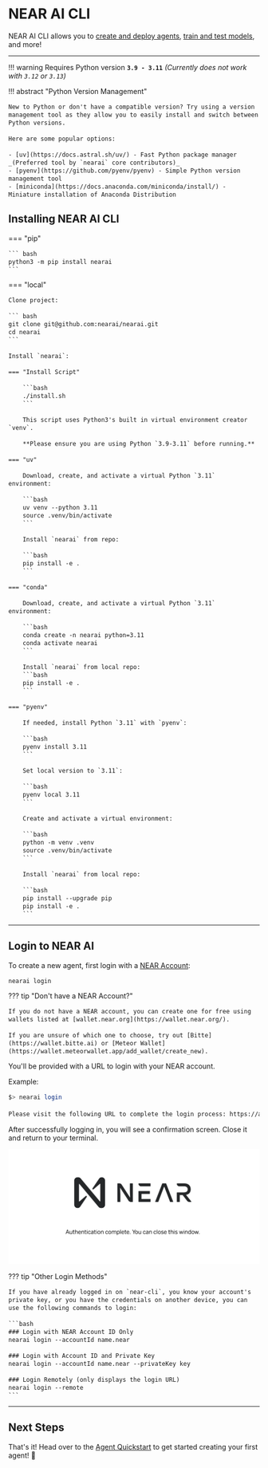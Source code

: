 # NEAR AI CLI

NEAR AI CLI allows you to [create and deploy agents](./agents/quickstart.md), [train and test models](./models/home.md), and more!

---

!!! warning
    Requires Python version **`3.9 - 3.11`** _(Currently does not work with `3.12` or `3.13`)_

!!! abstract "Python Version Management"

    New to Python or don't have a compatible version? Try using a version management tool as they allow you to easily install and switch between Python versions. 
    
    Here are some popular options:
    
    - [uv](https://docs.astral.sh/uv/) - Fast Python package manager _(Preferred tool by `nearai` core contributors)_
    - [pyenv](https://github.com/pyenv/pyenv) - Simple Python version management tool
    - [miniconda](https://docs.anaconda.com/miniconda/install/) - Miniature installation of Anaconda Distribution 

## Installing NEAR AI CLI

=== "pip"

    ``` bash
    python3 -m pip install nearai
    ```

=== "local"

    Clone project:
    
    ``` bash
    git clone git@github.com:nearai/nearai.git
    cd nearai
    ```
    
    Install `nearai`:

    === "Install Script"

        ```bash
        ./install.sh
        ```

        This script uses Python3's built in virtual environment creator `venv`.
        
        **Please ensure you are using Python `3.9-3.11` before running.**

    === "uv"

        Download, create, and activate a virtual Python `3.11` environment:

        ```bash
        uv venv --python 3.11
        source .venv/bin/activate
        ```
        
        Install `nearai` from repo:
        
        ```bash
        pip install -e .
        ```

    === "conda"

        Download, create, and activate a virtual Python `3.11` environment:
        
        ```bash
        conda create -n nearai python=3.11
        conda activate nearai
        ```

        Install `nearai` from local repo:
        ```bash
        pip install -e .
        ```

    === "pyenv" 

        If needed, install Python `3.11` with `pyenv`:

        ```bash
        pyenv install 3.11
        ```

        Set local version to `3.11`:
        
        ```bash
        pyenv local 3.11
        ```
        
        Create and activate a virtual environment:
        
        ```bash
        python -m venv .venv
        source .venv/bin/activate
        ```

        Install `nearai` from local repo:

        ```bash
        pip install --upgrade pip
        pip install -e .
        ```

---



## Login to NEAR AI

To create a new agent, first login with a [NEAR Account](https://wallet.near.org/):

``` bash
nearai login
```

??? tip "Don't have a NEAR Account?"

    If you do not have a NEAR account, you can create one for free using wallets listed at [wallet.near.org](https://wallet.near.org/). 
    
    If you are unsure of which one to choose, try out [Bitte](https://wallet.bitte.ai) or [Meteor Wallet](https://wallet.meteorwallet.app/add_wallet/create_new).

You'll be provided with a URL to login with your NEAR account.

Example:

``` bash
$> nearai login

Please visit the following URL to complete the login process: https://auth.near.ai?message=Welcome+to+NEAR+AI&nonce=<xyzxyzxyzxyzx>&recipient=ai.near&callbackUrl=http%3A%2F%2Flocalhost%3A63130%2Fcapture
```

After successfully logging in, you will see a confirmation screen. Close it and return to your terminal.


![alt text](./assets/agents/quickstart-login.png)

??? tip "Other Login Methods"

    If you have already logged in on `near-cli`, you know your account's private key, or you have the credentials on another device, you can use the following commands to login:

    ```bash
    ### Login with NEAR Account ID Only
    nearai login --accountId name.near

    ### Login with Account ID and Private Key
    nearai login --accountId name.near --privateKey key

    ### Login Remotely (only displays the login URL)
    nearai login --remote
    ```

---

## Next Steps

That's it! Head over to the [Agent Quickstart](./agents/quickstart.md) to get started creating your first agent! 🚀